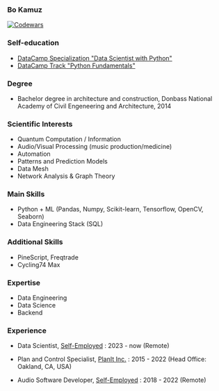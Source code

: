 ### Bo Kamuz

<!--
**bkamuz/bkamuz** is a ✨ _special_ ✨ repository because its `README.md` (this file) appears on your GitHub profile.

Here are some ideas to get you started:

- 🔭 I’m currently working on ...
- 🌱 I’m currently learning ...
- 👯 I’m looking to collaborate on ...
- 🤔 I’m looking for help with ...
- 💬 Ask me about ...
- 📫 How to reach me: ...
- 😄 Pronouns: ...
- ⚡ Fun fact: ...
-->

[![Codewars](https://www.codewars.com/users/bkamuz/badges/large)](https://www.codewars.com/users/bkamuz)

### Self-education

* [DataCamp Specialization "Data Scientist with Python"](https://www.datacamp.com/profile/bkamuz)
* [DataCamp Track "Python Fundamentals"](https://www.datacamp.com/profile/bkamuz)

### Degree

* Bachelor degree in architecture and construction, Donbass National Academy of Civil Engeneering and Architecture, 2014

### Scientific Interests

* Quantum Computation / Information
* Audio/Visual Processing (music production/medicine)
* Automation
* Patterns and Prediction Models
* Data Mesh
* Network Analysis & Graph Theory

### Main Skills

* Python + ML (Pandas, Numpy, Scikit-learn, Tensorflow, OpenCV, Seaborn)
* Data Engineering Stack (SQL)

### Additional Skills

* PineScript, Freqtrade
* Cycling74 Max


### Expertise

* Data Engineering
* Data Science
* Backend

### Experience

<!--
<img style="test" src="https://gb.ru/favicon.ico" alt="alt text" width="50" height="15"> 
-->
* Data Scientist, [Self-Employed](https://www.notion.so/bkamuz/Kamuz-Bo-d3f0e69c00a941ac847ab8ff949d87e3) : 2023 - now (Remote)

<!--
<img src="https://planit-inc.com/wp-content/themes/planit/assets/img/tild3536-3831-4730-a232-633966353561__planit-logo_white.svg" alt="alt text" width="50" height="15">  
-->
* Plan and Control Specialist, [PlanIt Inc.](https://planit-inc.com/) : 2015 - 2022 (Head Office: Oakland, CA, USA)

<!--
<img src="https://static.tildacdn.com/tild6164-3265-4962-b931-663232666466/Waves_W.png" alt="alt text" width="50" height="15"> 
-->
* Audio Software Developer, [Self-Employed](http://bkamuz.tilda.ws/en/else) : 2018 - 2022 (Remote)